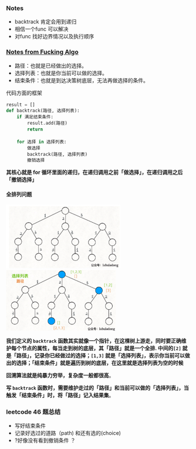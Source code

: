 ###     Notes 

- backtrack 肯定会用到递归
- 相信一个func 可以解决
- 对func 找好边界情况以及执行顺序





### [Notes from Fucking Algo](https://github.com/labuladong/fucking-algorithm) 

- 路径：也就是已经做出的选择。
- 选择列表：也就是你当前可以做的选择。
- 结束条件：也就是到达决策树底层，无法再做选择的条件。



代码方面的框架

```python
result = []
def backtrack(路径, 选择列表):
    if 满足结束条件:
        result.add(路径)
        return
    
    for 选择 in 选择列表:
        做选择
        backtrack(路径, 选择列表)
        撤销选择
```

**其核心就是 for 循环里面的递归，在递归调用之前「做选择」，在递归调用之后「撤销选择」**

#### 全排列问题 

<img src="全排列.png" alt="image-20200606204037909" style="zoom:33%;" />

<img src="全排列路径.png" alt="image-20200606204247427" style="zoom:33%;" />

**我们定义的 `backtrack` 函数其实就像一个指针，在这棵树上游走，同时要正确维护每个节点的属性，每当走到树的底层，其「路径」就是一个全排. 中间的`[2]` 就是「路径」，记录你已经做过的选择；`[1,3]` 就是「选择列表」，表示你当前可以做出的选择；「结束条件」就是遍历到树的底层，在这里就是选择列表为空的时候**

**回溯算法就是纯暴力穷举，复杂度一般都很高**。

**写 `backtrack` 函数时，需要维护走过的「路径」和当前可以做的「选择列表」，当触发「结束条件」时，将「路径」记入结果集**。



### leetcode 46 题总结

- 写好结束条件
- 记录好选过的道路（path) 和还有选的(choice)
- ?好像没有看到撤销条件 ？ 

